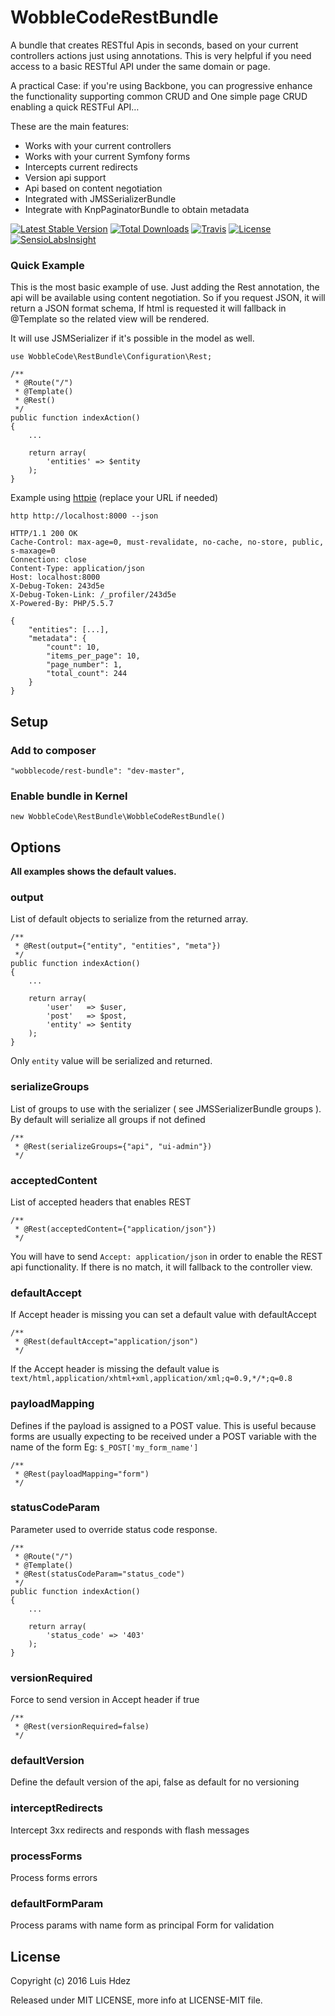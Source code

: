 
# WobbleCodeRestBundle

A bundle that creates RESTful Apis in seconds, based on your current controllers
actions just using annotations. This is very helpful if you need access to a
basic RESTful API under the same domain or page.

A practical Case: if you're using Backbone, you can progressive enhance the
functionality supporting common CRUD and One simple page CRUD enabling a quick
RESTFul API…

These are the main features:

+ Works with your current controllers
+ Works with your current Symfony forms
+ Intercepts current redirects
+ Version api support
+ Api based on content negotiation
+ Integrated with JMSSerializerBundle
+ Integrate with KnpPaginatorBundle to obtain metadata

[![Latest Stable Version](https://poser.pugx.org/wobblecode/rest-bundle/v/stable.svg)](https://packagist.org/packages/wobblecode/rest-bundle)
[![Total Downloads](https://poser.pugx.org/wobblecode/rest-bundle/downloads.svg)](https://packagist.org/packages/wobblecode/rest-bundle)
[![Travis](https://travis-ci.org/wobblecode/WobbleCodeRestBundle.svg)](https://travis-ci.org/wobblecode/WobbleCodeRestBundle/builds)
[![License](https://poser.pugx.org/wobblecode/rest-bundle/license.svg)](https://packagist.org/packages/wobblecode/rest-bundle)
[![SensioLabsInsight](https://img.shields.io/sensiolabs/i/a7c1d790-2e24-49a8-830e-1770e3a9038c.svg)](https://insight.sensiolabs.com/projects/a7c1d790-2e24-49a8-830e-1770e3a9038c)

### Quick Example

This is the most basic example of use. Just adding the Rest annotation, the api
will be available using content negotiation. So if you request JSON, it will
return a JSON format schema, If html is requested it will fallback in @Template
so the related view will be rendered.

It will use JSMSerializer if it's possible in the model as well.

    use WobbleCode\RestBundle\Configuration\Rest;

    /**
     * @Route("/")
     * @Template()
     * @Rest()
     */
    public function indexAction()
    {
        ...

        return array(
            'entities' => $entity
        );
    }

Example using [httpie](https://github.com/jakubroztocil/httpie)
(replace your URL if needed)

    http http://localhost:8000 --json

    HTTP/1.1 200 OK
    Cache-Control: max-age=0, must-revalidate, no-cache, no-store, public, s-maxage=0
    Connection: close
    Content-Type: application/json
    Host: localhost:8000
    X-Debug-Token: 243d5e
    X-Debug-Token-Link: /_profiler/243d5e
    X-Powered-By: PHP/5.5.7

    {
        "entities": [...],
        "metadata": {
            "count": 10,
            "items_per_page": 10,
            "page_number": 1,
            "total_count": 244
        }
    }


## Setup

### Add to composer

    "wobblecode/rest-bundle": "dev-master",

### Enable bundle in Kernel

    new WobbleCode\RestBundle\WobbleCodeRestBundle()

## Options

**All examples shows the default values.**

### output

List of default objects to serialize from the returned array.

    /**
     * @Rest(output={"entity", "entities", "meta"})
     */
    public function indexAction()
    {
        ...

        return array(
            'user'   => $user,
            'post'   => $post,
            'entity' => $entity
        );
    }

Only `entity` value will be serialized and returned.

### serializeGroups

List of groups to use with the serializer ( see JMSSerializerBundle groups ).
By default will serialize all groups if not defined

    /**
     * @Rest(serializeGroups={"api", "ui-admin"})
     */

### acceptedContent

List of accepted headers that enables REST

    /**
     * @Rest(acceptedContent={"application/json"})
     */

You will have to send `Accept: application/json` in order to enable the REST api
functionality. If there is no match, it will fallback to the controller view.

### defaultAccept

If Accept header is missing you can set a default value with defaultAccept

    /**
     * @Rest(defaultAccept="application/json")
     */

If the Accept header is missing the default value is
`text/html,application/xhtml+xml,application/xml;q=0.9,*/*;q=0.8`

### payloadMapping

Defines if the payload is assigned to a POST value. This is useful because
forms are usually expecting to be received under a POST variable with the name
of the form Eg: `$_POST['my_form_name']`

    /**
     * @Rest(payloadMapping="form")
     */

### statusCodeParam

Parameter used to override status code response.

    /**
     * @Route("/")
     * @Template()
     * @Rest(statusCodeParam="status_code")
     */
    public function indexAction()
    {
        ...

        return array(
            'status_code' => '403'
        );
    }

### versionRequired

Force to send version in Accept header if true

    /**
     * @Rest(versionRequired=false)
     */

### defaultVersion

Define the default version of the api, false as default for no versioning

### interceptRedirects

Intercept 3xx redirects and responds with flash messages

### processForms

Process forms errors

### defaultFormParam

Process params with name form as principal Form for validation

## License

Copyright (c) 2016 Luis Hdez

Released under MIT LICENSE, more info at LICENSE-MIT file.
